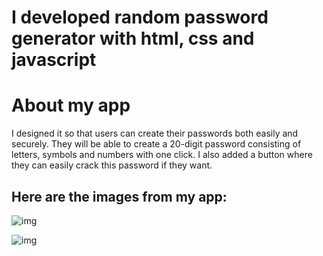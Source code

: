 # I developed random password generator with html, css and javascript

# About my app

I designed it so that users can create their passwords both easily and securely.
They will be able to create a 20-digit password consisting of letters, symbols and numbers with one click.
I also added a button where they can easily crack this password if they want.

## Here are the images from my app:

![img](https://i.hizliresim.com/aiez30u.png?raw=true "Title")

![img](https://i.hizliresim.com/622nnp4.png?raw=true "Title")
